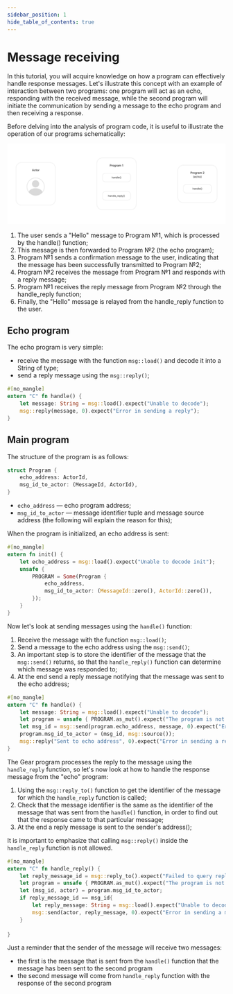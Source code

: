 ```yaml
---
sidebar_position: 1
hide_table_of_contents: true
---
```


# Message receiving

In this tutorial, you will acquire knowledge on how a program can effectively handle response messages. Let's illustrate this concept with an example of interaction between two programs: one program will act as an echo, responding with the received message, while the second program will initiate the communication by sending a message to the echo program and then receiving a response.

Before delving into the analysis of program code, it is useful to illustrate the operation of our programs schematically: 

![gif 1](../img/02/handle_reply.gif)

1. The user sends a "Hello" message to Program №1, which is processed by the handle() function;
2. This message is then forwarded to Program №2 (the echo program);
3. Program №1 sends a confirmation message to the user, indicating that the message has been successfully transmitted to Program №2;
4. Program №2 receives the message from Program №1 and responds with a reply message;
5. Program №1 receives the reply message from Program №2 through the handle_reply function;
6. Finally, the "Hello" message is relayed from the handle_reply function to the user.


## Echo program

The echo program is very simple: 
- receive the message with the function `msg::load()` and decode it into a String of type;
- send a reply message using the `msg::reply()`;

```rust
#[no_mangle]
extern "C" fn handle() {
    let message: String = msg::load().expect("Unable to decode");
    msg::reply(message, 0).expect("Error in sending a reply");
}
```

## Main program

The structure of the program is as follows: 

```rust
struct Program {
    echo_address: ActorId,
    msg_id_to_actor: (MessageId, ActorId),
}
```
- `echo_address` — echo program address;
- `msg_id_to_actor` — message identifier tuple and message source address (the following will explain the reason for this);

When the program is initialized, an echo address is sent:

```rust
#[no_mangle]
extern fn init() {
    let echo_address = msg::load().expect("Unable to decode init");
    unsafe {
        PROGRAM = Some(Program {
            echo_address,
            msg_id_to_actor: (MessageId::zero(), ActorId::zero()),
        });
    }
}
```

Now let's look at sending messages using the `handle()` function:

1. Receive the message with the function `msg::load()`;
2. Send a message to the echo address using the `msg::send()`;
3. An important step is to store the identifier of the message that the `msg::send()` returns, so that the `handle_reply()` function can determine which message was responded to;
4. At the end send a reply message notifying that the message was sent to the echo address;

```rust
#[no_mangle]
extern "C" fn handle() {
    let message: String = msg::load().expect("Unable to decode");
    let program = unsafe { PROGRAM.as_mut().expect("The program is not initialized")};
    let msg_id = msg::send(program.echo_address, message, 0).expect("Error in sending a message");
    program.msg_id_to_actor = (msg_id, msg::source());
    msg::reply("Sent to echo address", 0).expect("Error in sending a reply");
}
```

The Gear program processes the reply to the message using the `handle_reply` function, so let's now look at how to handle the response message from the "echo" program:

1. Using the `msg::reply_to()` function to get the identifier of the message for which the `handle_reply` function is called;
2. Check that the message identifier is the same as the identifier of the message that was sent from the `handle()` function, in order to find out that the response came to that particular message;
3. At the end a reply message is sent to the sender's address();

It is important to emphasize that calling `msg::reply()` inside the `handle_reply` function is not allowed.

```rust
#[no_mangle]
extern "C" fn handle_reply() {
    let reply_message_id = msg::reply_to().expect("Failed to query reply_to data");
    let program = unsafe { PROGRAM.as_mut().expect("The program is not initialized") };
    let (msg_id, actor) = program.msg_id_to_actor;
    if reply_message_id == msg_id{
        let reply_message: String = msg::load().expect("Unable to decode ");
        msg::send(actor, reply_message, 0).expect("Error in sending a message");
    }
    
}
```

Just a reminder that the sender of the message will receive two messages: 
- the first is the message that is sent from the `handle()` function that the message has been sent to the second program
- the second message will come from `handle_reply` function with the response of the second program



